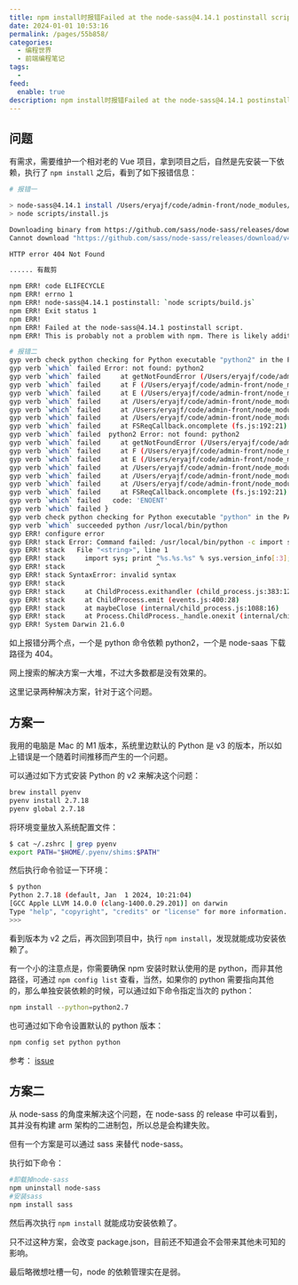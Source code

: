 ```yaml
---
title: npm install时报错Failed at the node-sass@4.14.1 postinstall script的问题及解决
date: 2024-01-01 10:53:16
permalink: /pages/55b858/
categories:
  - 编程世界
  - 前端编程笔记
tags:
  -
feed:
  enable: true
description: npm install时报错Failed at the node-sass@4.14.1 postinstall script的问题及解决
---
```


## 问题

有需求，需要维护一个相对老的 Vue 项目，拿到项目之后，自然是先安装一下依赖，执行了 `npm install` 之后，看到了如下报错信息：

```sh
# 报错一

> node-sass@4.14.1 install /Users/eryajf/code/admin-front/node_modules/node-sass
> node scripts/install.js

Downloading binary from https://github.com/sass/node-sass/releases/download/v4.14.1/darwin-arm64-83_binding.node
Cannot download "https://github.com/sass/node-sass/releases/download/v4.14.1/darwin-arm64-83_binding.node":

HTTP error 404 Not Found

...... 有裁剪

npm ERR! code ELIFECYCLE
npm ERR! errno 1
npm ERR! node-sass@4.14.1 postinstall: `node scripts/build.js`
npm ERR! Exit status 1
npm ERR!
npm ERR! Failed at the node-sass@4.14.1 postinstall script.
npm ERR! This is probably not a problem with npm. There is likely additional logging output above.

# 报错二
gyp verb check python checking for Python executable "python2" in the PATH
gyp verb `which` failed Error: not found: python2
gyp verb `which` failed     at getNotFoundError (/Users/eryajf/code/admin-front/node_modules/which/which.js:13:12)
gyp verb `which` failed     at F (/Users/eryajf/code/admin-front/node_modules/which/which.js:68:19)
gyp verb `which` failed     at E (/Users/eryajf/code/admin-front/node_modules/which/which.js:80:29)
gyp verb `which` failed     at /Users/eryajf/code/admin-front/node_modules/which/which.js:89:16
gyp verb `which` failed     at /Users/eryajf/code/admin-front/node_modules/isexe/index.js:42:5
gyp verb `which` failed     at /Users/eryajf/code/admin-front/node_modules/isexe/mode.js:8:5
gyp verb `which` failed     at FSReqCallback.oncomplete (fs.js:192:21)
gyp verb `which` failed  python2 Error: not found: python2
gyp verb `which` failed     at getNotFoundError (/Users/eryajf/code/admin-front/node_modules/which/which.js:13:12)
gyp verb `which` failed     at F (/Users/eryajf/code/admin-front/node_modules/which/which.js:68:19)
gyp verb `which` failed     at E (/Users/eryajf/code/admin-front/node_modules/which/which.js:80:29)
gyp verb `which` failed     at /Users/eryajf/code/admin-front/node_modules/which/which.js:89:16
gyp verb `which` failed     at /Users/eryajf/code/admin-front/node_modules/isexe/index.js:42:5
gyp verb `which` failed     at /Users/eryajf/code/admin-front/node_modules/isexe/mode.js:8:5
gyp verb `which` failed     at FSReqCallback.oncomplete (fs.js:192:21) {
gyp verb `which` failed   code: 'ENOENT'
gyp verb `which` failed }
gyp verb check python checking for Python executable "python" in the PATH
gyp verb `which` succeeded python /usr/local/bin/python
gyp ERR! configure error
gyp ERR! stack Error: Command failed: /usr/local/bin/python -c import sys; print "%s.%s.%s" % sys.version_info[:3];
gyp ERR! stack   File "<string>", line 1
gyp ERR! stack     import sys; print "%s.%s.%s" % sys.version_info[:3];
gyp ERR! stack                       ^
gyp ERR! stack SyntaxError: invalid syntax
gyp ERR! stack
gyp ERR! stack     at ChildProcess.exithandler (child_process.js:383:12)
gyp ERR! stack     at ChildProcess.emit (events.js:400:28)
gyp ERR! stack     at maybeClose (internal/child_process.js:1088:16)
gyp ERR! stack     at Process.ChildProcess._handle.onexit (internal/child_process.js:296:5)
gyp ERR! System Darwin 21.6.0
```

如上报错分两个点，一个是 python 命令依赖 python2，一个是 node-saas 下载路径为 404。

网上搜索的解决方案一大堆，不过大多数都是没有效果的。

这里记录两种解决方案，针对于这个问题。

## 方案一

我用的电脑是 Mac 的 M1 版本，系统里边默认的 Python 是 v3 的版本，所以如上错误是一个随着时间推移而产生的一个问题。

可以通过如下方式安装 Python 的 v2 来解决这个问题：

```sh
brew install pyenv
pyenv install 2.7.18
pyenv global 2.7.18
```

将环境变量放入系统配置文件：

```sh
$ cat ~/.zshrc | grep pyenv
export PATH="$HOME/.pyenv/shims:$PATH"
```

然后执行命令验证一下环境：

```sh
$ python
Python 2.7.18 (default, Jan  1 2024, 10:21:04)
[GCC Apple LLVM 14.0.0 (clang-1400.0.29.201)] on darwin
Type "help", "copyright", "credits" or "license" for more information.
>>>
```

看到版本为 v2 之后，再次回到项目中，执行 `npm install`，发现就能成功安装依赖了。


有一个小的注意点是，你需要确保 npm 安装时默认使用的是 python，而非其他路径，可通过 `npm config list` 查看，当然，如果你的 python 需要指向其他的，那么单独安装依赖的时候，可以通过如下命令指定当次的 python：

```sh
npm install --python=python2.7
```

也可通过如下命令设置默认的 python 版本：

```sh
npm config set python python
```


参考： [issue](https://github.com/meteor/meteor/issues/12777#issuecomment-1717641240)

## 方案二

从 node-sass 的角度来解决这个问题，在 node-sass 的 release 中可以看到，其并没有构建 arm 架构的二进制包，所以总是会构建失败。

但有一个方案是可以通过 sass 来替代 node-sass。

执行如下命令：

```sh
#卸载掉node-sass
npm uninstall node-sass
#安装sass
npm install sass
```

然后再次执行 `npm install` 就能成功安装依赖了。

只不过这种方案，会改变 package.json，目前还不知道会不会带来其他未可知的影响。

最后略微想吐槽一句，node 的依赖管理实在是弱。